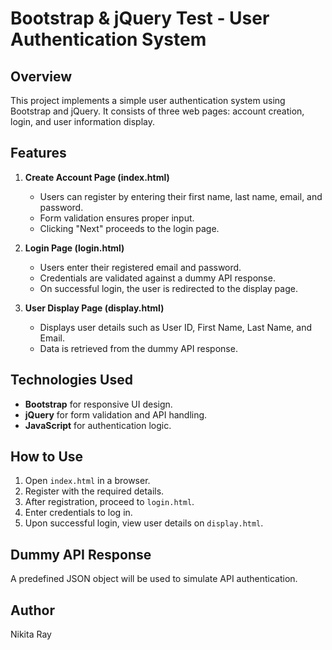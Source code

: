 # Bootstrap & jQuery Test - User Authentication System

## Overview
This project implements a simple user authentication system using Bootstrap and jQuery. It consists of three web pages: account creation, login, and user information display. 

## Features
1. **Create Account Page (index.html)**
   - Users can register by entering their first name, last name, email, and password.
   - Form validation ensures proper input.
   - Clicking "Next" proceeds to the login page.

2. **Login Page (login.html)**
   - Users enter their registered email and password.
   - Credentials are validated against a dummy API response.
   - On successful login, the user is redirected to the display page.

3. **User Display Page (display.html)**
   - Displays user details such as User ID, First Name, Last Name, and Email.
   - Data is retrieved from the dummy API response.

## Technologies Used
- **Bootstrap** for responsive UI design.
- **jQuery** for form validation and API handling.
- **JavaScript** for authentication logic.

## How to Use
1. Open `index.html` in a browser.
2. Register with the required details.
3. After registration, proceed to `login.html`.
4. Enter credentials to log in.
5. Upon successful login, view user details on `display.html`.

## Dummy API Response
A predefined JSON object will be used to simulate API authentication.

## Author
Nikita Ray


